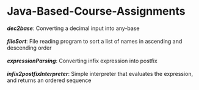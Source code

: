 # Java-Based-Course-Assignments

__*dec2base*__: Converting a decimal input into any-base <br> <br>
__*fileSort*__: File reading program to sort a list of names in ascending and descending order <br> <br>
__*expressionParsing*__: Converting infix expression into postfix <br> <br>
__*infix2postfixInterpreter*__: Simple interpreter that evaluates the expression, and returns an ordered sequence <br> <br>
